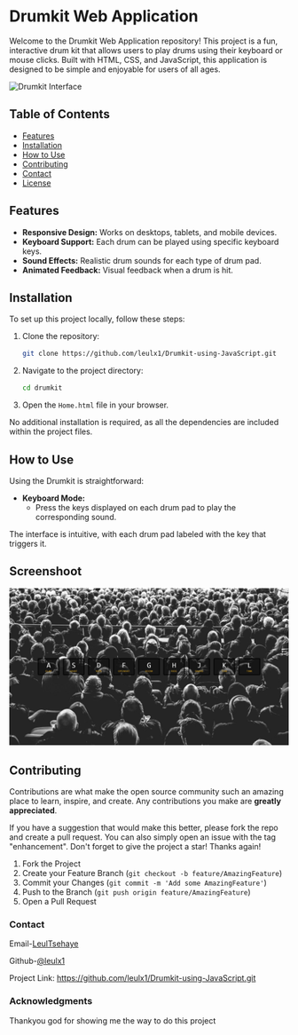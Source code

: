 # Drumkit Web Application

Welcome to the Drumkit Web Application repository! This project is a fun, interactive drum kit that allows users to play drums using their keyboard or mouse clicks. Built with HTML, CSS, and JavaScript, this application is designed to be simple and enjoyable for users of all ages.

![Drumkit Interface](screenshot.png)

## Table of Contents

- [Features](#features)
- [Installation](#installation)
- [How to Use](#how-to-use)
- [Contributing](#contributing)
- [Contact](#contact)
- [License](#license)

## Features

- **Responsive Design:** Works on desktops, tablets, and mobile devices.
- **Keyboard Support:** Each drum can be played using specific keyboard keys.
- **Sound Effects:** Realistic drum sounds for each type of drum pad.
- **Animated Feedback:** Visual feedback when a drum is hit.

## Installation

To set up this project locally, follow these steps:

1. Clone the repository:
   ```bash
   git clone https://github.com/leulx1/Drumkit-using-JavaScript.git
   ```
2. Navigate to the project directory:
   ```bash
   cd drumkit
   ```
3. Open the `Home.html` file in your browser.

No additional installation is required, as all the dependencies are included within the project files.

## How to Use

Using the Drumkit is straightforward:

- **Keyboard Mode:**
  - Press the keys displayed on each drum pad to play the corresponding sound.

The interface is intuitive, with each drum pad labeled with the key that triggers it.

## Screenshoot

<img src="./Screenshoot/img.JPG">

## Contributing

Contributions are what make the open source community such an amazing place to learn, inspire, and create. Any contributions you make are **greatly appreciated**.

If you have a suggestion that would make this better, please fork the repo and create a pull request. You can also simply open an issue with the tag "enhancement".
Don't forget to give the project a star! Thanks again!

1. Fork the Project
2. Create your Feature Branch (`git checkout -b feature/AmazingFeature`)
3. Commit your Changes (`git commit -m 'Add some AmazingFeature'`)
4. Push to the Branch (`git push origin feature/AmazingFeature`)
5. Open a Pull Request

### Contact

Email-[LeulTsehaye](leultsehaye123@gmail.com)

Github-[@leulx1](https://github.com/leulx1)

Project Link: https://github.com/leulx1/Drumkit-using-JavaScript.git

### Acknowledgments

Thankyou god for showing me the way to do this project
